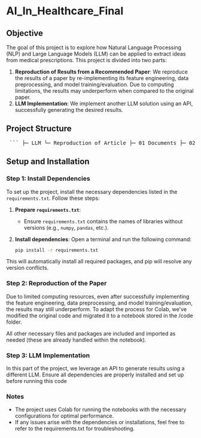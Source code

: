 # AI_In_Healthcare_Final

## Objective
The goal of this project is to explore how Natural Language Processing (NLP) and Large Language Models (LLM) can be applied to extract ideas from medical prescriptions. This project is divided into two parts:

1. **Reproduction of Results from a Recommended Paper**: We reproduce the results of a paper by re-implementing its feature engineering, data preprocessing, and model training/evaluation. Due to computing limitations, the results may underperform when compared to the original paper.
2. **LLM Implementation**: We implement another LLM solution using an API, successfully generating the desired results.

## Project Structure

<pre> ``` ├─ LLM └─ Reproduction of Article ├─ 01 Documents ├─ 02 Reference Papers ├─ 03 Code │ ├─ .ipynb_checkpoints │ └─ __pycache__ └─ 04 Generated File └─ meddec-mimic-iii ├─ data └─ raw_text ``` </pre>
            
## Setup and Installation

### Step 1: Install Dependencies
To set up the project, install the necessary dependencies listed in the `requirements.txt`. Follow these steps:

1. **Prepare `requirements.txt`**:
   - Ensure `requirements.txt` contains the names of libraries without versions (e.g., `numpy`, `pandas`, etc.).
   
2. **Install dependencies**:
   Open a terminal and run the following command:
   ```bash
   pip install -r requirements.txt
This will automatically install all required packages, and pip will resolve any version conflicts.

### Step 2: Reproduction of the Paper
Due to limited computing resources, even after successfully implementing the feature engineering, data preprocessing, and model training/evaluation, the results may still underperform. To adapt the process for Colab, we've modified the original code and migrated it to a notebook stored in the /code folder.

All other necessary files and packages are included and imported as needed (these are already handled within the notebook).

### Step 3: LLM Implementation
In this part of the project, we leverage an API to generate results using a different LLM. Ensure all dependencies are properly installed and set up before running this code

### Notes
- The project uses Colab for running the notebooks with the necessary configurations for optimal performance.
- If any issues arise with the dependencies or installations, feel free to refer to the requirements.txt for troubleshooting.
